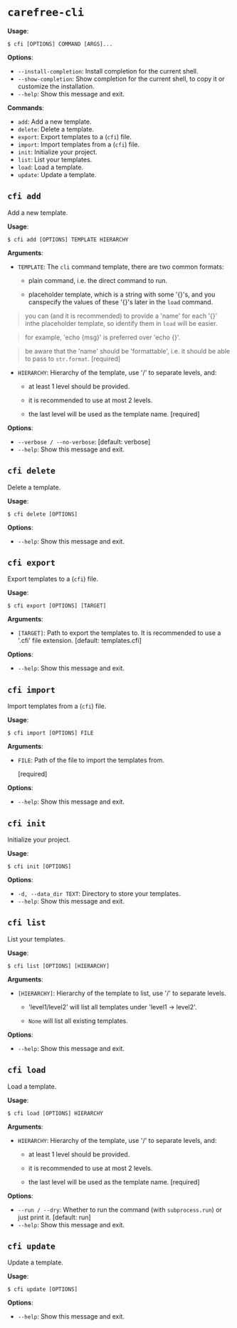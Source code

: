 # `carefree-cli`

**Usage**:

```console
$ cfi [OPTIONS] COMMAND [ARGS]...
```

**Options**:

* `--install-completion`: Install completion for the current shell.
* `--show-completion`: Show completion for the current shell, to copy it or customize the installation.
* `--help`: Show this message and exit.

**Commands**:

* `add`: Add a new template.
* `delete`: Delete a template.
* `export`: Export templates to a (`cfi`) file.
* `import`: Import templates from a (`cfi`) file.
* `init`: Initialize your project.
* `list`: List your templates.
* `load`: Load a template.
* `update`: Update a template.

## `cfi add`

Add a new template.

**Usage**:

```console
$ cfi add [OPTIONS] TEMPLATE HIERARCHY
```

**Arguments**:

* `TEMPLATE`: The `cli` command template, there are two common formats:

  * plain command, i.e. the direct command to run.

  * placeholder template, which is a string with some '{}'s, and you canspecify the values of these '{}'s later in the `load` command.

> you can (and it is recommended) to provide a 'name' for each '{}' inthe placeholder template, so identify them in `load` will be easier.

> for example, 'echo {msg}' is preferred over 'echo {}'.

> be aware that the 'name' should be 'formattable', i.e. it should be able to pass to `str.format`.  [required]
* `HIERARCHY`: Hierarchy of the template, use '/' to separate levels, and:

  * at least 1 level should be provided.

  * it is recommended to use at most 2 levels.

  * the last level will be used as the template name.  [required]

**Options**:

* `--verbose / --no-verbose`: [default: verbose]
* `--help`: Show this message and exit.

## `cfi delete`

Delete a template.

**Usage**:

```console
$ cfi delete [OPTIONS]
```

**Options**:

* `--help`: Show this message and exit.

## `cfi export`

Export templates to a (`cfi`) file.

**Usage**:

```console
$ cfi export [OPTIONS] [TARGET]
```

**Arguments**:

* `[TARGET]`: Path to export the templates to. It is recommended to use a '.cfi' file extension.  [default: templates.cfi]

**Options**:

* `--help`: Show this message and exit.

## `cfi import`

Import templates from a (`cfi`) file.

**Usage**:

```console
$ cfi import [OPTIONS] FILE
```

**Arguments**:

* `FILE`: Path of the file to import the templates from.

  [required]

**Options**:

* `--help`: Show this message and exit.

## `cfi init`

Initialize your project.

**Usage**:

```console
$ cfi init [OPTIONS]
```

**Options**:

* `-d, --data_dir TEXT`: Directory to store your templates.
* `--help`: Show this message and exit.

## `cfi list`

List your templates.

**Usage**:

```console
$ cfi list [OPTIONS] [HIERARCHY]
```

**Arguments**:

* `[HIERARCHY]`: Hierarchy of the template to list, use '/' to separate levels.

  * 'level1/level2' will list all templates under 'level1 -> level2'.

  * `None` will list all existing templates.



**Options**:

* `--help`: Show this message and exit.

## `cfi load`

Load a template.

**Usage**:

```console
$ cfi load [OPTIONS] HIERARCHY
```

**Arguments**:

* `HIERARCHY`: Hierarchy of the template, use '/' to separate levels, and:

  * at least 1 level should be provided.

  * it is recommended to use at most 2 levels.

  * the last level will be used as the template name.  [required]

**Options**:

* `--run / --dry`: Whether to run the command (with `subprocess.run`) or just print it.  [default: run]
* `--help`: Show this message and exit.

## `cfi update`

Update a template.

**Usage**:

```console
$ cfi update [OPTIONS]
```

**Options**:

* `--help`: Show this message and exit.
